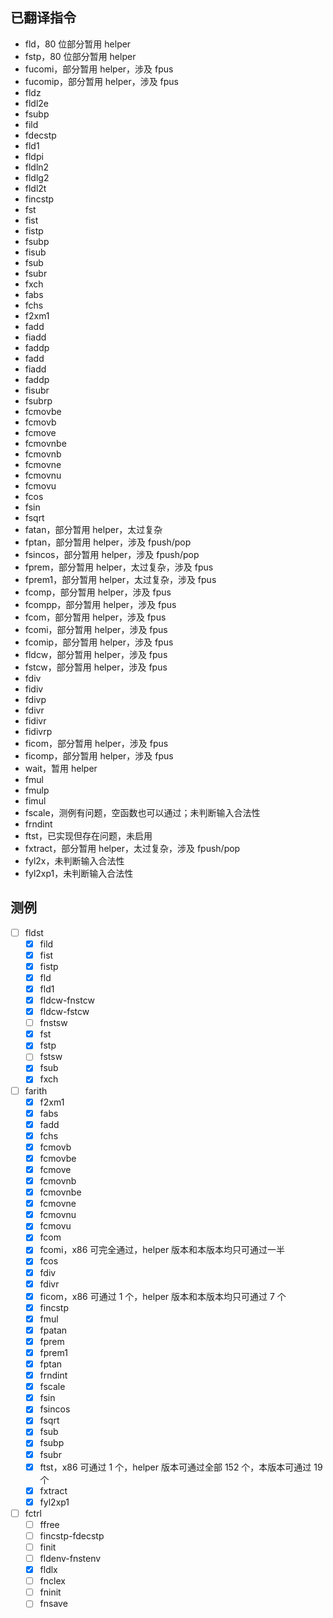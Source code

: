 ## 已翻译指令

- fld，80 位部分暂用 helper
- fstp，80 位部分暂用 helper
- fucomi，部分暂用 helper，涉及 fpus
- fucomip，部分暂用 helper，涉及 fpus
- fldz
- fldl2e
- fsubp
- fild
- fdecstp
- fld1
- fldpi
- fldln2
- fldlg2
- fldl2t
- fincstp
- fst
- fist
- fistp
- fsubp
- fisub
- fsub
- fsubr
- fxch
- fabs
- fchs
- f2xm1
- fadd
- fiadd
- faddp
- fadd
- fiadd
- faddp
- fisubr
- fsubrp
- fcmovbe
- fcmovb
- fcmove
- fcmovnbe
- fcmovnb
- fcmovne
- fcmovnu
- fcmovu
- fcos
- fsin
- fsqrt
- fatan，部分暂用 helper，太过复杂
- fptan，部分暂用 helper，涉及 fpush/pop
- fsincos，部分暂用 helper，涉及 fpush/pop
- fprem，部分暂用 helper，太过复杂，涉及 fpus
- fprem1，部分暂用 helper，太过复杂，涉及 fpus
- fcomp，部分暂用 helper，涉及 fpus
- fcompp，部分暂用 helper，涉及 fpus
- fcom，部分暂用 helper，涉及 fpus
- fcomi，部分暂用 helper，涉及 fpus
- fcomip，部分暂用 helper，涉及 fpus
- fldcw，部分暂用 helper，涉及 fpus
- fstcw，部分暂用 helper，涉及 fpus
- fdiv
- fidiv
- fdivp
- fdivr
- fidivr
- fidivrp
- ficom，部分暂用 helper，涉及 fpus
- ficomp，部分暂用 helper，涉及 fpus
- wait，暂用 helper
- fmul
- fmulp
- fimul
- fscale，测例有问题，空函数也可以通过；未判断输入合法性
- frndint
- ftst，已实现但存在问题，未启用
- fxtract，部分暂用 helper，太过复杂，涉及 fpush/pop
- fyl2x，未判断输入合法性
- fyl2xp1，未判断输入合法性

## 测例

- [ ] fldst
  - [x] fild
  - [x] fist
  - [x] fistp
  - [x] fld
  - [x] fld1
  - [x] fldcw-fnstcw
  - [x] fldcw-fstcw
  - [ ] fnstsw
  - [x] fst
  - [x] fstp
  - [ ] fstsw
  - [x] fsub
  - [x] fxch
- [ ] farith
  - [x] f2xm1
  - [x] fabs
  - [x] fadd
  - [x] fchs
  - [x] fcmovb
  - [x] fcmovbe
  - [x] fcmove
  - [x] fcmovnb
  - [x] fcmovnbe
  - [x] fcmovne
  - [x] fcmovnu
  - [x] fcmovu
  - [x] fcom
  - [x] fcomi，x86 可完全通过，helper 版本和本版本均只可通过一半
  - [x] fcos
  - [x] fdiv
  - [x] fdivr
  - [x] ficom，x86 可通过 1 个，helper 版本和本版本均只可通过 7 个
  - [x] fincstp
  - [x] fmul
  - [x] fpatan
  - [x] fprem
  - [x] fprem1
  - [x] fptan
  - [x] frndint
  - [x] fscale
  - [x] fsin
  - [x] fsincos
  - [x] fsqrt
  - [x] fsub
  - [x] fsubp
  - [x] fsubr
  - [x] ftst，x86 可通过 1 个，helper 版本可通过全部 152 个，本版本可通过 19 个
  - [x] fxtract
  - [x] fyl2xp1
- [ ] fctrl
  - [ ] ffree
  - [ ] fincstp-fdecstp
  - [ ] finit
  - [ ] fldenv-fnstenv
  - [x] fldlx
  - [ ] fnclex
  - [ ] fninit
  - [ ] fnsave
